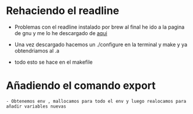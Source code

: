 # Rehaciendo el readline

- Problemas con el readline instalado por brew al final he ido a la pagina de
gnu  y me lo he descargado de [aqui](https://git.savannah.gnu.org/cgit/readline.git/commit/?id=5d4d92f221d6aac4be445bdd8cd9b48d9ac33f04)

- Una vez descargado hacemos un ./configure en la terminal 
y make y ya obtendriamos  al .a

- todo esto se hace en el makefile

# Añadiendo el comando export
	- Obtenemos env , mallocamos para todo el env y luego realocamos para 
	añadir variables nuevas
	